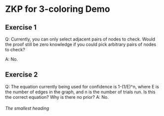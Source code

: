 # ZKP for 3-coloring Demo
## Exercise 1
Q: Currently, you can only select adjacent pairs of nodes to check. Would the proof still be zero knowledge if you could pick arbitrary pairs of nodes to check?

A: No.
## Exercise 2
Q: The equation currently being used for confidence is 1-(1/E)^n, where E is the number of edges in the graph, and n is the number of trials run. Is this the correct equation? Why is there no prior?
A: No.
###### The smallest heading
